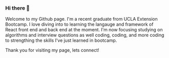 

### Hi there 👋
 
Welcome to my Github page. I'm a recent graduate from UCLA Extension Bootcamp. I love diving into to learning the langauge and framework of
React front end and back end at the moment. I'm now focusing studying on algorithms and interview questions as well coding, coding, and more
coding to strengthing the skills I've just learned in bootcamp.

Thank you for visiting my page, lets connect!
 




